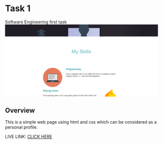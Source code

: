 # Task 1
Software Engineering first task 
![Map](https://github.com/meomnzak/try/blob/master/See.PNG)
## Overview
This is a simple web page using html and css which can be considered as a personal profile.

LIVE LINK: [CLICK HERE](http://high-apple.surge.sh)


